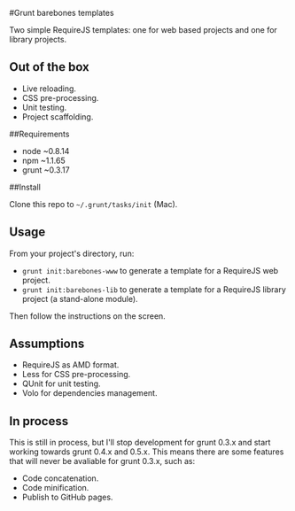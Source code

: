 #Grunt barebones templates

Two simple RequireJS templates: one for web based projects and one for library projects.

## Out of the box

 - Live reloading.
 - CSS pre-processing.
 - Unit testing.
 - Project scaffolding.

##Requirements

 - node ~0.8.14
 - npm ~1.1.65
 - grunt ~0.3.17

##Install

Clone this repo to ```~/.grunt/tasks/init``` (Mac).

## Usage

From your project's directory, run:

  - ```grunt init:barebones-www``` to generate a template for a RequireJS web project.
  - ```grunt init:barebones-lib``` to generate a template for a RequireJS library project (a stand-alone module).

Then follow the instructions on the screen.

## Assumptions

 - RequireJS as AMD format.
 - Less for CSS pre-processing.
 - QUnit for unit testing.
 - Volo for dependencies management.

## In process

This is still in process, but I'll stop development for grunt 0.3.x and start working towards grunt 0.4.x and 0.5.x. This means there are some features that will never be avaliable for grunt 0.3.x, such as:

 - Code concatenation.
 - Code minification.
 - Publish to GitHub pages.




